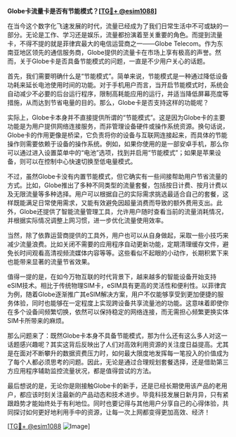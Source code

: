 **Globe卡流量卡是否有节能模式？[[TG💪+ @esim1088](https://t.me/s/esim1088)]**

在当今这个数字化飞速发展的时代，流量已经成为了我们日常生活中不可或缺的一部分。无论是工作、学习还是娱乐，流量都扮演着至关重要的角色。而提到流量卡，不得不提的就是菲律宾最大的电信运营商之一——Globe Telecom。作为东南亚地区领先的通信服务商，Globe提供的流量卡在市场上享有极高的声誉。然而，关于Globe卡是否具备节能模式的问题，一直是不少用户关心的话题。

首先，我们需要明确什么是“节能模式”。简单来说，节能模式是一种通过降低设备功耗来延长电池使用时间的功能。对于手机用户而言，当开启节能模式时，系统会自动减少不必要的后台运行程序，限制高耗能应用的运行，并适当降低屏幕亮度等措施，从而达到节省电量的目的。那么，Globe卡是否支持这样的功能呢？

实际上，Globe卡本身并不直接提供所谓的“节能模式”。这是因为Globe卡的主要功能是为用户提供网络连接服务，而非管理设备硬件或操作系统资源。换句话说，Globe卡的作用更像是桥梁，它负责将你的设备与互联网连接起来，而具体的节能操作则需要依赖于设备的操作系统。例如，如果你使用的是一部安卓手机，那么你可以通过进入设置菜单中的“电池”选项，找到并启用“节能模式”；如果是苹果设备，则可以在控制中心快速切换至低电量模式。

不过，虽然Globe卡没有内置节能模式，但它确实有一些间接帮助用户节省流量的方式。比如，Globe推出了多种不同类型的流量套餐，包括按日计费、按月计费以及无限流量等多种选择。用户可以根据自己的实际需求挑选最适合自己的套餐，这样既能满足日常使用需求，又能有效避免因超量消费而导致的额外费用支出。此外，Globe还提供了智能流量管理工具，允许用户随时查看当前的流量消耗情况，并根据实际情况调整上网习惯，进一步优化流量使用效率。

当然，除了依靠运营商提供的工具外，用户也可以从自身做起，采取一些小技巧来减少流量浪费。比如关闭不需要的应用程序自动更新功能，定期清理缓存文件，避免长时间观看高清视频流媒体内容等等。这些看似不起眼的小动作，长期积累下来也能带来显著的流量节省效果。

值得一提的是，在如今万物互联的时代背景下，越来越多的智能设备开始支持eSIM技术。相比于传统物理SIM卡，eSIM具有更高的灵活性和便利性。以菲律宾为例，随着Globe逐渐推广其eSIM解决方案，用户不仅能够享受到更加便捷的服务体验，同时也能够在一定程度上实现跨设备共享流量池的功能。这意味着即使你在多个设备间频繁切换，依然可以保持稳定的网络连接，而无需担心频繁更换实体SIM卡所带来的麻烦。

那么问题来了：既然Globe卡本身不具备节能模式，那为什么还有这么多人对这一话题感兴趣呢？其实这背后反映出了人们对高效利用资源的关注度日益提高。尤其是在面对不断攀升的数据资费压力时，如何最大限度地发挥每一笔投入的价值成为了每个人都必须思考的问题。因此，无论是通过合理规划套餐选择，还是借助第三方应用程序辅助监控流量状况，都是值得尝试的方法。

最后想说的是，无论你是刚接触Globe卡的新手，还是已经长期使用该产品的老用户，都应该时刻关注最新的产品动态和技术进步。毕竟科技发展日新月异，只有紧跟趋势才能始终处于有利地位。同时也要记得与其他用户分享自己的心得体验，共同探讨如何更好地利用手中的资源，让每一次上网都变得更加高效、经济！

[[TG💪+ @esim1088](https://t.me/s/esim1088) ![Image](https://i.postimg.cc/4NQfJmqS/Snipaste-2025-05-13-00-14-12.png)]